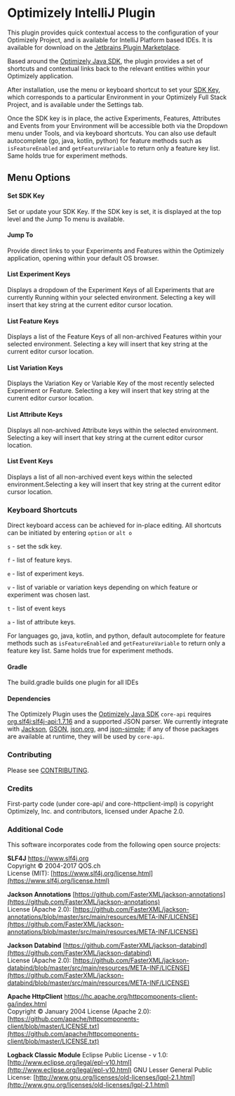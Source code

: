 Optimizely IntelliJ Plugin
==========================


This plugin provides quick contextual access to the configuration of your Optimizely Project, and is available for IntelliJ Platform based IDEs. It is available for download on the [Jetbrains Plugin Marketplace](https://plugins.jetbrains.com/plugin/13969-optimizely).

Based around the [Optimizely Java SDK](https://github.com/optimizely/java-sdk), the plugin provides a set of shortcuts and contextual links back to the relevant entities within your Optimizely application.

After installation, use the menu or keyboard shortcut to set your [SDK Key](https://docs.developers.optimizely.com/full-stack/docs/get-the-datafile#section-access-the-datafile-via-the-app), which corresponds to a particular Environment in your Optimizely Full Stack Project, and is available under the Settings tab.  

Once the SDK key is in place, the active Experiments, Features, Attributes and Events from your Environment will be accessible both via the Dropdown menu under Tools, and via keyboard shortcuts.
You can also use default autocomplete (go, java, kotlin, python) for feature methods such as `isFeatureEnabled` and `getFeatureVariable` to return only a feature key list. Same holds true for experiment methods.

## Menu Options
#### Set SDK Key
Set or update your SDK Key.
If the SDK key is set, it is displayed at the top level and the Jump To menu is available.

#### Jump To
Provide direct links to your Experiments and Features within the Optimizely application, opening within your default OS browser.

#### List Experiment Keys
Displays a dropdown of the Experiment Keys of all Experiments that are currently Running within your selected environment. Selecting a key will insert that key string at the current editor cursor location.

#### List Feature Keys
Displays a list of the Feature Keys of all non-archived Features within your selected environment. Selecting a key will insert that key string at the current editor cursor location.

#### List Variation Keys
Displays the Variation Key or Variable Key of the most recently selected Experiment or Feature. Selecting a key will insert that key string at the current editor cursor location.

#### List Attribute Keys
Displays all non-archived Attribute keys within the selected environment. Selecting a key will insert that key string at the current editor cursor location.

#### List Event Keys
Displays a list of all non-archived event keys within the selected environment.Selecting a key will insert that key string at the current editor cursor location.


### Keyboard Shortcuts
Direct keyboard access can be achieved for in-place editing.  All shortcuts can be initiated by entering `option` or `alt o`

`s` - set the sdk key.

`f` - list of feature keys.

`e` - list of experiment keys.

`v` - list of variable or variation keys depending on which feature or experiment was chosen last.

`t` - list of event keys

`a` - list of attribute keys.

For languages go, java, kotlin, and python, default autocomplete for feature methods such as `isFeatureEnabled` and `getFeatureVariable` to return only a feature key list. Same holds true for experiment methods.

#### Gradle

The build.gradle builds one plugin for all IDEs

#### Dependencies
The Optimizely Plugin uses the [Optimizely Java SDK](https://github.com/optimizely/java-sdk)
`core-api` requires [org.slf4j:slf4j-api:1.7.16](https://mvnrepository.com/artifact/org.slf4j/slf4j-api/1.7.16) and a supported JSON parser.
We currently integrate with [Jackson](https://github.com/FasterXML/jackson), [GSON](https://github.com/google/gson), [json.org](http://www.json.org),
and [json-simple](https://code.google.com/archive/p/json-simple); if any of those packages are available at runtime, they will be used by `core-api`.

### Contributing

Please see [CONTRIBUTING](CONTRIBUTING.md).

### Credits

First-party code (under core-api/ and core-httpclient-impl) is copyright Optimizely, Inc. and contributors, licensed under Apache 2.0.

### Additional Code

This software incorporates code from the following open source projects:

**SLF4J** [https://www.slf4j.org ](https://www.slf4j.org)  
Copyright &copy; 2004-2017 QOS.ch  
License (MIT): [https://www.slf4j.org/license.html](https://www.slf4j.org/license.html)

**Jackson Annotations** [https://github.com/FasterXML/jackson-annotations](https://github.com/FasterXML/jackson-annotations)  
License (Apache 2.0): [https://github.com/FasterXML/jackson-annotations/blob/master/src/main/resources/META-INF/LICENSE](https://github.com/FasterXML/jackson-annotations/blob/master/src/main/resources/META-INF/LICENSE)

**Jackson Databind** [https://github.com/FasterXML/jackson-databind](https://github.com/FasterXML/jackson-databind)   
License (Apache 2.0): [https://github.com/FasterXML/jackson-databind/blob/master/src/main/resources/META-INF/LICENSE](https://github.com/FasterXML/jackson-databind/blob/master/src/main/resources/META-INF/LICENSE)

**Apache HttpClient** [https://hc.apache.org/httpcomponents-client-ga/index.html ](https://hc.apache.org/httpcomponents-client-ga/index.html)  
Copyright &copy; January 2004
License (Apache 2.0): [https://github.com/apache/httpcomponents-client/blob/master/LICENSE.txt](https://github.com/apache/httpcomponents-client/blob/master/LICENSE.txt)

**Logback Classic Module** 
Eclipse Public License - v 1.0:	[http://www.eclipse.org/legal/epl-v10.html](http://www.eclipse.org/legal/epl-v10.html)
GNU Lesser General Public License: [http://www.gnu.org/licenses/old-licenses/lgpl-2.1.html](http://www.gnu.org/licenses/old-licenses/lgpl-2.1.html)
